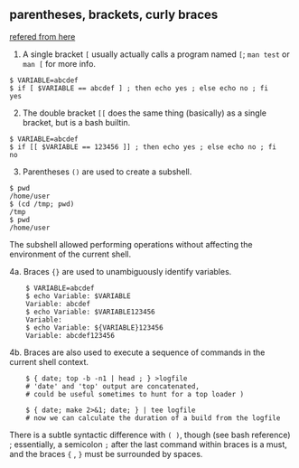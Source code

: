 parentheses, brackets, curly braces
---

[refered from here](https://stackoverflow.com/a/2188223)  


1. A single bracket `[` usually actually calls a program named `[`; `man test` or `man [` for more info. 
```
$ VARIABLE=abcdef
$ if [ $VARIABLE == abcdef ] ; then echo yes ; else echo no ; fi
yes
```

2. The double bracket `[[` does the same thing (basically) as a single bracket, but is a bash builtin.
```
$ VARIABLE=abcdef
$ if [[ $VARIABLE == 123456 ]] ; then echo yes ; else echo no ; fi
no
```

3. Parentheses `()` are used to create a subshell.
```
$ pwd
/home/user 
$ (cd /tmp; pwd)
/tmp
$ pwd
/home/user
```
The subshell allowed performing operations without affecting the environment of the current shell.  
  
4a. Braces `{}` are used to unambiguously identify variables.
```
    $ VARIABLE=abcdef
    $ echo Variable: $VARIABLE
    Variable: abcdef
    $ echo Variable: $VARIABLE123456
    Variable:
    $ echo Variable: ${VARIABLE}123456
    Variable: abcdef123456
```

4b. Braces are also used to execute a sequence of commands in the current shell context.
```
    $ { date; top -b -n1 | head ; } >logfile 
    # 'date' and 'top' output are concatenated, 
    # could be useful sometimes to hunt for a top loader )

    $ { date; make 2>&1; date; } | tee logfile
    # now we can calculate the duration of a build from the logfile
```

There is a subtle syntactic difference with `( )`, though (see bash reference) ; essentially, a semicolon `;` after the last command within braces is a must, and the braces `{` , `}` must be surrounded by spaces.
